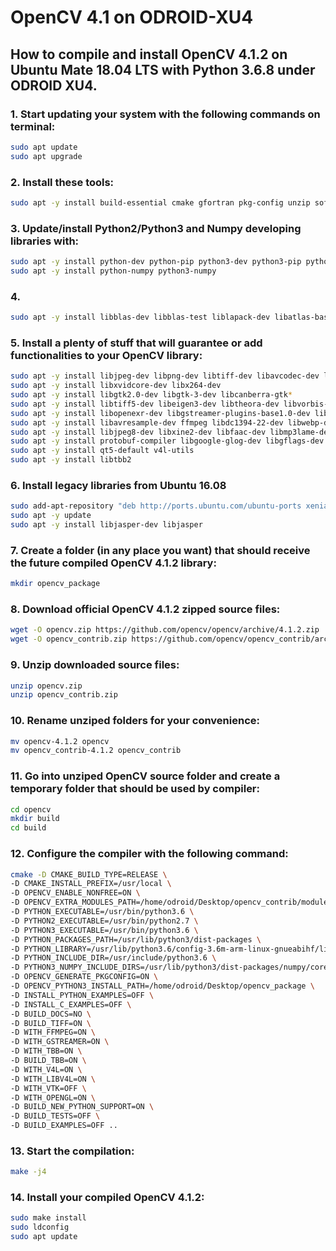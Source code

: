 # OpenCV 4.1 on ODROID-XU4
## How to compile and install OpenCV 4.1.2 on Ubuntu Mate 18.04 LTS with Python 3.6.8 under ODROID XU4.

### 1. Start updating your system with the following commands on terminal:

```bash
sudo apt update
sudo apt upgrade
```

### 2. Install these tools:

```bash
sudo apt -y install build-essential cmake gfortran pkg-config unzip software-properties-common doxygen
```

### 3. Update/install Python2/Python3 and Numpy developing libraries with:

```bash
sudo apt -y install python-dev python-pip python3-dev python3-pip python3-testresources
sudo apt -y install python-numpy python3-numpy
```
  
### 4. 

```bash
sudo apt -y install libblas-dev libblas-test liblapack-dev libatlas-base-dev libopenblas-base libopenblas-dev
```
  
### 5. Install a plenty of stuff that will guarantee or add functionalities to your OpenCV library:

```bash
sudo apt -y install libjpeg-dev libpng-dev libtiff-dev libavcodec-dev libavformat-dev libswscale-dev libv4l-dev
sudo apt -y install libxvidcore-dev libx264-dev
sudo apt -y install libgtk2.0-dev libgtk-3-dev libcanberra-gtk*
sudo apt -y install libtiff5-dev libeigen3-dev libtheora-dev libvorbis-dev sphinx-common libtbb-dev yasm libopencore-amrwb-dev
sudo apt -y install libopenexr-dev libgstreamer-plugins-base1.0-dev libgstreamer1.0-dev libavutil-dev libavfilter-dev
sudo apt -y install libavresample-dev ffmpeg libdc1394-22-dev libwebp-dev
sudo apt -y install libjpeg8-dev libxine2-dev libfaac-dev libmp3lame-dev libopencore-amrnb-dev libprotobuf-dev
sudo apt -y install protobuf-compiler libgoogle-glog-dev libgflags-dev libgphoto2-dev libhdf5-dev
sudo apt -y install qt5-default v4l-utils
sudo apt -y install libtbb2
```
  
### 6. Install legacy libraries from Ubuntu 16.08

```bash
sudo add-apt-repository "deb http://ports.ubuntu.com/ubuntu-ports xenial-security main"
sudo apt -y update
sudo apt -y install libjasper-dev libjasper
```

### 7. Create a folder (in any place you want) that should receive the future compiled OpenCV 4.1.2 library:
```bash
mkdir opencv_package
```

### 8. Download official OpenCV 4.1.2 zipped source files:

```bash
wget -O opencv.zip https://github.com/opencv/opencv/archive/4.1.2.zip
wget -O opencv_contrib.zip https://github.com/opencv/opencv_contrib/archive/4.1.2.zip
```

### 9. Unzip downloaded source files:
```bash
unzip opencv.zip
unzip opencv_contrib.zip
```

### 10. Rename unziped folders for your convenience:
```bash
mv opencv-4.1.2 opencv
mv opencv_contrib-4.1.2 opencv_contrib
```

### 11. Go into unziped OpenCV source folder and create a temporary folder that should be used by compiler:
```bash
cd opencv
mkdir build
cd build
```

### 12. Configure the compiler with the following command:
```bash
cmake -D CMAKE_BUILD_TYPE=RELEASE \
-D CMAKE_INSTALL_PREFIX=/usr/local \
-D OPENCV_ENABLE_NONFREE=ON \
-D OPENCV_EXTRA_MODULES_PATH=/home/odroid/Desktop/opencv_contrib/modules \
-D PYTHON_EXECUTABLE=/usr/bin/python3.6 \
-D PYTHON2_EXECUTABLE=/usr/bin/python2.7 \
-D PYTHON3_EXECUTABLE=/usr/bin/python3.6 \
-D PYTHON_PACKAGES_PATH=/usr/lib/python3/dist-packages \
-D PYTHON_LIBRARY=/usr/lib/python3.6/config-3.6m-arm-linux-gnueabihf/libpython3.6m.so \
-D PYTHON_INCLUDE_DIR=/usr/include/python3.6 \
-D PYTHON3_NUMPY_INCLUDE_DIRS=/usr/lib/python3/dist-packages/numpy/core/include \
-D OPENCV_GENERATE_PKGCONFIG=ON \
-D OPENCV_PYTHON3_INSTALL_PATH=/home/odroid/Desktop/opencv_package \
-D INSTALL_PYTHON_EXAMPLES=OFF \
-D INSTALL_C_EXAMPLES=OFF \
-D BUILD_DOCS=NO \
-D BUILD_TIFF=ON \
-D WITH_FFMPEG=ON \
-D WITH_GSTREAMER=ON \
-D WITH_TBB=ON \
-D BUILD_TBB=ON \
-D WITH_V4L=ON \
-D WITH_LIBV4L=ON \
-D WITH_VTK=OFF \
-D WITH_OPENGL=ON \
-D BUILD_NEW_PYTHON_SUPPORT=ON \
-D BUILD_TESTS=OFF \
-D BUILD_EXAMPLES=OFF ..
```

### 13. Start the compilation:
```bash
make -j4
```

### 14. Install your compiled OpenCV 4.1.2:
```bash
sudo make install
sudo ldconfig
sudo apt update
```
